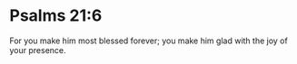 # Psalms 21:6

For you make him most blessed forever; you make him glad with the joy of your presence.
